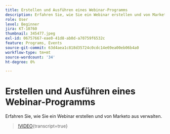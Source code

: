 ```yaml
---
title: Erstellen und Ausführen eines Webinar-Programms
description: Erfahren Sie, wie Sie ein Webinar erstellen und von Marketo aus verwalten.
role: User
level: Beginner
jira: KT-10760
thumbnail: 345477.jpeg
exl-id: 06757667-eae0-41d8-ab0d-a70759f6532c
feature: Programs, Events
source-git-commit: 63d4aea1c818d35724c0cdc14e69ea00eb06b4a0
workflow-type: tm+mt
source-wordcount: '34'
ht-degree: 0%

---
```


# Erstellen und Ausführen eines Webinar-Programms

Erfahren Sie, wie Sie ein Webinar erstellen und von Marketo aus verwalten.

>[!VIDEO](https://video.tv.adobe.com/v/345477/?quality=12&learn=on){transcript=true}
